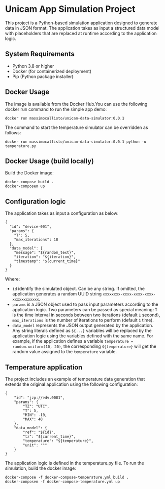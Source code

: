 # Unicam App Simulation Project

This project is a Python-based simulation application designed to generate data in JSON format. The application takes as input a structured data model with placeholders that are replaced at runtime according to the application logic.

## System Requirements
* Python 3.8 or higher
* Docker (for containerized deployment)
* Pip (Python package installer)

## Docker Usage
The image is available from the Docker Hub.You can use the following docker run command to run the simple app demo:

    docker run massimocallisto/unicam-data-simulator:0.0.1

The command to start the temperature simulator can be overridden as follows:

    docker run massimocallisto/unicam-data-simulator:0.0.1 python -u temperature.py


## Docker Usage (build locally)

Build the Docker image:

    docker-compose build .
    docker-composen up

## Configuration logic

The application takes as input a configuration as below:

```
{
  "id": "device-001",
  "params": {
    "T": 5,
    "max_iterations": 10
  },
  "data_model": {
    "message": "${random_text}",
    "iteration": "${iteration}",
    "timestamp": "${current_time}"
  }
}
```

Where:
* `id` identify the simulated object. Can be any string. If omitted, the application generates a random UUID string `xxxxxxxx-xxxx-xxxx-xxxx-xxxxxxxxxxxx`.
* `params` is a JSON object used to pass input parameters according to the application logic. Two parameters can be passed as special meaning: `T` is the time interval in seconds between two iterations (default `1` second), `max_iterations` is the number of iterations to perform (default `1` time). 
* `data_model` represents the JSON output generated by the application. Any string literals defined as `${...}` variables will be replaced by the application logic using the variables defined with the same name. For example, if the application defines a variable `temperature = random.uniform(10, 20)`, the corresponding `${temperature}` will get the random value assigned to the `temperature` variable.

## Temperature application

The project includes an example of temperature data generation that extends the original application using the following configuration:

```
{
    "id": "jzp://edv.0001",
    "params": {
        "TZ": "UTC",
        "T": 5,
        "MIN": -10,
        "MAX": 40
    },
    "data_model": {
        "ref": "${id}",
        "tz": "${current_time}",
        "temperature": "${temperature}",
        "unit": "°"
    }
}
```
The application logic is defined in the temperature.py file. To run the simulation, build the docker image:

    docker-compose -f docker-compose-temperature.yml build .
    docker-composen -f docker-compose-temperature.yml up



